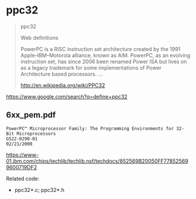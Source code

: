 # ppc32

> ppc32
>
> Web definitions
>
> PowerPC is a RISC instruction set architecture created by the 1991 Apple–IBM–Motorola alliance, known as AIM. PowerPC, as an evolving instruction set, has since 2006 been renamed Power ISA but lives on as a legacy trademark for some implementations of Power Architecture based processors. ...
>
> http://en.wikipedia.org/wiki/PPC32

https://www.google.com/search?q=define+ppc32

## 6xx_pem.pdf

```
PowerPC™ Microprocessor Family: The Programming Environments for 32-Bit Microprocessors
G522-0290-01
02/21/2000
```

https://www-01.ibm.com/chips/techlib/techlib.nsf/techdocs/852569B20050FF778525699600719DF2

Related code:

- ppc32*.c; ppc32*.h
